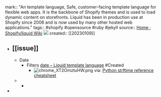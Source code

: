 mark:: "An template language, Safe, customer-facing template language for flexible web apps. It is the backbone of Shopify themes and is used to load dynamic content on storefronts. Liquid has been in production use at Shopify since 2006 and is now used by many other hosted web applications."
tags:: #shopify #opensource #ruby #jekyll
source:: [Home · Shopify/liquid Wiki](https://github.com/Shopify/liquid) ![](https://img.shields.io/github/stars/Shopify/liquid)
created:: [[20230109]]

- ## [[issue]]
  - Date
    - Filters [date – Liquid template language](https://shopify.github.io/liquid/filters/date/) #Created
      - ![chrome_XT2OmztuHW.png](../assets/chrome_XT2OmztuHW_1673325593575_0.png)
        via: [Python strftime reference cheatsheet](https://strftime.org/)
  -
    -
-
